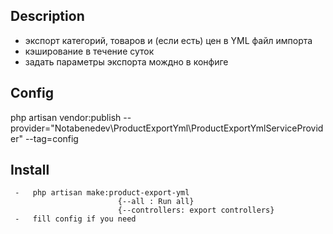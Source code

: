 ## Description
- экспорт категорий, товаров и (если есть) цен в YML файл импорта
- кэширование в течение суток
- задать параметры экспорта мождно в конфиге

## Config

php artisan vendor:publish --provider="Notabenedev\ProductExportYml\ProductExportYmlServiceProvider" --tag=config 

## Install
     -   php artisan make:product-export-yml
                            {--all : Run all}
                            {--controllers: export controllers}
     -   fill config if you need
